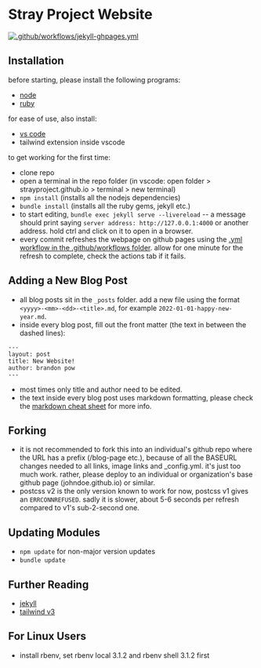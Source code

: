 # Stray Project Website
[![.github/workflows/jekyll-ghpages.yml](https://github.com/strayproject/strayproject.github.io/actions/workflows/pages.yml/badge.svg?branch=main)](https://github.com/strayproject/strayproject.github.io/actions/workflows/pages.yml)

## Installation
before starting, please install the following programs:
- [node](https://nodejs.org)
- [ruby](https://www.ruby-lang.org)

for ease of use, also install:
- [vs code](https://code.visualstudio.com/)
- tailwind extension inside vscode

to get working for the first time:
- clone repo
- open a terminal in the repo folder (in vscode: open folder > strayproject.github.io > terminal > new terminal)
- `npm install` (installs all the nodejs dependencies)
- `bundle install` (installs all the ruby gems, jekyll etc.)
- to start editing, `bundle exec jekyll serve --livereload`
-- a message should print saying `server address: http://127.0.0.1:4000` or another address. hold ctrl and click on it to open in a browser.
- every commit refreshes the webpage on github pages using the [.yml workflow in the .github/workflows folder](.github/workflows/pages.yml). allow for one minute for the refresh to complete, check the actions tab if it fails.

## Adding a New Blog Post
- all blog posts sit in the `_posts` folder. add a new file using the format `<yyyy>-<mm>-<dd>-<title>.md`, for example `2022-01-01-happy-new-year.md`.
- inside every blog post, fill out the front matter (the text in between the dashed lines):
```
---
layout: post
title: New Website!
author: brandon pow
---
```
- most times only title and author need to be edited.
- the text inside every blog post uses markdown formatting, please check the [markdown cheat sheet](https://www.markdownguide.org/cheat-sheet/) for more info.

## Forking
- it is not recommended to fork this into an individual's github repo where the URL has a prefix (/blog-page etc.), because of all the BASEURL changes needed to all links, image links and _config.yml. it's just too much work. rather, please deploy to an individual or organization's base github page (johndoe.github.io) or similar.
- postcss v2 is the only version known to work for now, postcss v1 gives an `ERRCONNREFUSED`. sadly it is slower, about 5-6 seconds per refresh compared to v1's sub-2-second one.

## Updating Modules
- `npm update` for non-major version updates
- `bundle update`

## Further Reading
- [jekyll](https://jekyllrb.com/)
- [tailwind v3](https://tailwindcss.com/)

## For Linux Users
- install rbenv, set rbenv local 3.1.2 and rbenv shell 3.1.2 first
